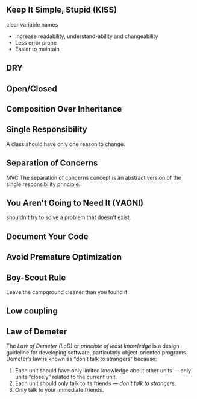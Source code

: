 
##  Keep It Simple, Stupid (KISS)
clear variable names
-   Increase readability, understand-ability and changeability
-   Less error prone
-   Easier to maintain
##  DRY
## Open/Closed
## Composition Over Inheritance
## Single Responsibility
A class should have only one reason to change.
## Separation of Concerns
MVC
The separation of concerns concept is an abstract version of the single responsibility principle.
## You Aren't Going to Need It (YAGNI)
shouldn't try to solve a problem that doesn't exist.
## Document Your Code

## Avoid Premature Optimization

## Boy-Scout Rule
Leave the campground cleaner than you found it

## Low coupling

## Law of Demeter
The _Law of Demeter (LoD)_ or _principle of least knowledge_ is a design guideline for developing software, particularly object-oriented programs.
Demeter’s law is known as “don’t talk to strangers” because:

1.  Each unit should have only limited knowledge about other units — only units “closely” related to the current unit.
2.  Each unit should only talk to its friends —  _don’t talk to strangers_.
3.  Only talk to your immediate friends.
